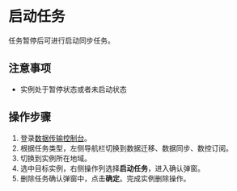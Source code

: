 # 启动任务

任务暂停后可进行启动同步任务。

## 注意事项

* 实例处于暂停状态或者未启动状态

## 操作步骤
1. 登录[数据传输控制台](https://ddts-console.jdcloud.com/syncList)。
2. 根据任务类型，左侧导航栏切换到数据迁移、数据同步、数控订阅。
3. 切换到实例所在地域。
4. 选中目标实例，右侧操作列选择**启动任务**，进入确认弹窗。
5. 删除任务确认弹窗中，点击**确定**。完成实例删除操作。